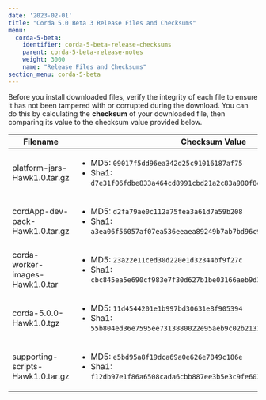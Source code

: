 ```yaml
---
date: '2023-02-01'
title: "Corda 5.0 Beta 3 Release Files and Checksums"
menu:
  corda-5-beta:
    identifier: corda-5-beta-release-checksums
    parent: corda-5-beta-release-notes
    weight: 3000
    name: "Release Files and Checksums"
section_menu: corda-5-beta
---
```


<style>
table th:first-of-type {
    width: 30%;
}
table th:nth-of-type(2) {
    width: 70%;
}
</style>

Before you install downloaded files, verify the integrity of each file to ensure it has not been tampered with or corrupted during the download. You can do this by calculating the **checksum** of your downloaded file, then comparing its value to the checksum value provided below.

| Filename | Checksum Value                           |
| --------------------------------------- | ---------------------------------------- |
| platform-jars-Hawk1.0.tar.gz            | <ul><li> MD5: `09017f5dd96ea342d25c91016187af75`</li> <li> Sha1: `d7e31f06fdbe833a464cd8991cbd21a2c83a980f8e94ae70599914198ea3169c`</li></ul>           |
| cordApp-dev-pack-Hawk1.0.tar.gz         | <ul><li> MD5: `d2fa79ae0c112a75fea3a61d7a59b208`</li><li> Sha1: `a3ea06f56057af07ea536eeaea89249b7ab7bd96c9064f96953ef8bb82c442fa`</li></ul>           |
| corda-worker-images-Hawk1.0.tar         | <ul><li> MD5: `23a22e11ced30d220e1d32344bf9f27c`</li> <li> Sha1: `cbc845ea5e690cf983e7f30d627b1be03166aeb9d3d061ca6185923d2e00a019`</li></ul>           |
| corda-5.0.0-Hawk1.0.tgz                 | <ul><li> MD5: `11d4544201e1b997bd30631e8f905394` </li> <li> Sha1: `55b804ed36e7595ee7313880022e95aeb9c02b21338e01bdce83e330f1c50c80`</li></ul>           |
| supporting-scripts-Hawk1.0.tar.gz       | <ul><li> MD5: `e5bd95a8f19dca69a0e626e7849c186e` </li> <li> Sha1: `f12db97e1f86a6508cada6cbb887ee3b5e3c9fe6036fd5434255f9ab6ff85f96`</li></ul>           |